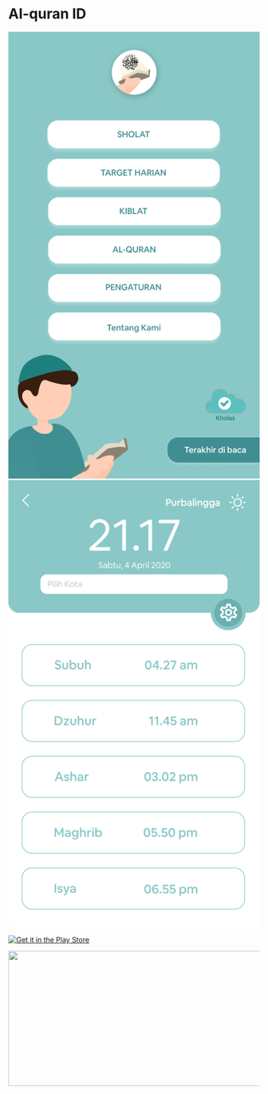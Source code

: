 # Al-quran ID
![Home](demo/home.png)
![Home](demo/jadwal.png)

[![Get it in the Play Store](https://i.imgur.com/GcvRPKp.png)](https://play.google.com/store/apps/details?id=com.faresa.alquran)

<img src="https://i.imgur.com/cEvAjAN.png" width="556" height="271">